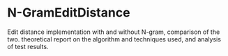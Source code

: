 # N-GramEditDistance
Edit distance implementation with and without N-gram, comparison of the two.
theoretical report on the algorithm and techniques used, and analysis of test results.
